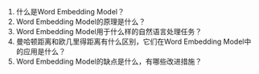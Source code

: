 1. 什么是Word Embedding Model？
2. Word Embedding Model的原理是什么？
3. Word Embedding Model用于什么样的自然语言处理任务？
4. 曼哈顿距离和欧几里得距离有什么区别，它们在Word Embedding Model中的应用是什么？
5. Word Embedding Model的缺点是什么，有哪些改进措施？